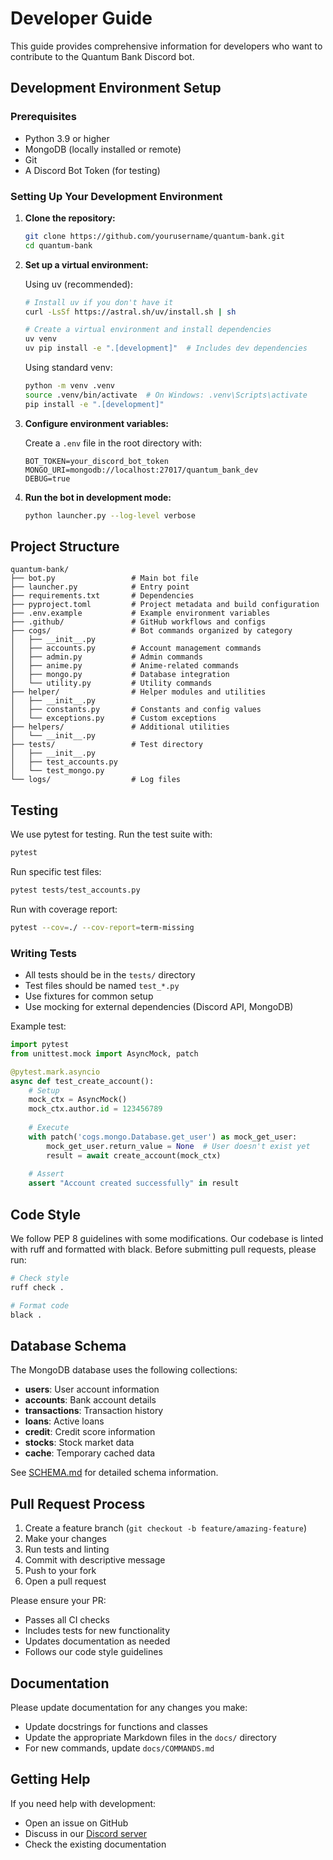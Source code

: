 # Developer Guide

This guide provides comprehensive information for developers who want to contribute to the Quantum Bank Discord bot.

## Development Environment Setup

### Prerequisites

- Python 3.9 or higher
- MongoDB (locally installed or remote)
- Git
- A Discord Bot Token (for testing)

### Setting Up Your Development Environment

1. **Clone the repository:**
   ```bash
   git clone https://github.com/yourusername/quantum-bank.git
   cd quantum-bank
   ```

2. **Set up a virtual environment:**
   
   Using uv (recommended):
   ```bash
   # Install uv if you don't have it
   curl -LsSf https://astral.sh/uv/install.sh | sh
   
   # Create a virtual environment and install dependencies
   uv venv
   uv pip install -e ".[development]"  # Includes dev dependencies
   ```
   
   Using standard venv:
   ```bash
   python -m venv .venv
   source .venv/bin/activate  # On Windows: .venv\Scripts\activate
   pip install -e ".[development]"
   ```

3. **Configure environment variables:**
   
   Create a `.env` file in the root directory with:
   ```
   BOT_TOKEN=your_discord_bot_token
   MONGO_URI=mongodb://localhost:27017/quantum_bank_dev
   DEBUG=true
   ```

4. **Run the bot in development mode:**
   ```bash
   python launcher.py --log-level verbose
   ```

## Project Structure

```
quantum-bank/
├── bot.py                 # Main bot file
├── launcher.py            # Entry point
├── requirements.txt       # Dependencies
├── pyproject.toml         # Project metadata and build configuration
├── .env.example           # Example environment variables
├── .github/               # GitHub workflows and configs
├── cogs/                  # Bot commands organized by category
│   ├── __init__.py
│   ├── accounts.py        # Account management commands
│   ├── admin.py           # Admin commands
│   ├── anime.py           # Anime-related commands
│   ├── mongo.py           # Database integration
│   └── utility.py         # Utility commands
├── helper/                # Helper modules and utilities
│   ├── __init__.py
│   ├── constants.py       # Constants and config values
│   └── exceptions.py      # Custom exceptions
├── helpers/               # Additional utilities
│   └── __init__.py
├── tests/                 # Test directory
│   ├── __init__.py
│   ├── test_accounts.py
│   └── test_mongo.py
└── logs/                  # Log files
```

## Testing

We use pytest for testing. Run the test suite with:

```bash
pytest
```

Run specific test files:

```bash
pytest tests/test_accounts.py
```

Run with coverage report:

```bash
pytest --cov=./ --cov-report=term-missing
```

### Writing Tests

- All tests should be in the `tests/` directory
- Test files should be named `test_*.py`
- Use fixtures for common setup
- Use mocking for external dependencies (Discord API, MongoDB)

Example test:

```python
import pytest
from unittest.mock import AsyncMock, patch

@pytest.mark.asyncio
async def test_create_account():
    # Setup
    mock_ctx = AsyncMock()
    mock_ctx.author.id = 123456789
    
    # Execute
    with patch('cogs.mongo.Database.get_user') as mock_get_user:
        mock_get_user.return_value = None  # User doesn't exist yet
        result = await create_account(mock_ctx)
    
    # Assert
    assert "Account created successfully" in result
```

## Code Style

We follow PEP 8 guidelines with some modifications. Our codebase is linted with ruff and formatted with black. Before submitting pull requests, please run:

```bash
# Check style
ruff check .

# Format code
black .
```

## Database Schema

The MongoDB database uses the following collections:

- **users**: User account information
- **accounts**: Bank account details
- **transactions**: Transaction history
- **loans**: Active loans
- **credit**: Credit score information
- **stocks**: Stock market data
- **cache**: Temporary cached data

See [SCHEMA.md](SCHEMA.md) for detailed schema information.

## Pull Request Process

1. Create a feature branch (`git checkout -b feature/amazing-feature`)
2. Make your changes
3. Run tests and linting
4. Commit with descriptive message
5. Push to your fork
6. Open a pull request

Please ensure your PR:
- Passes all CI checks
- Includes tests for new functionality
- Updates documentation as needed
- Follows our code style guidelines

## Documentation

Please update documentation for any changes you make:

- Update docstrings for functions and classes
- Update the appropriate Markdown files in the `docs/` directory
- For new commands, update `docs/COMMANDS.md`

## Getting Help

If you need help with development:

- Open an issue on GitHub
- Discuss in our [Discord server](https://discord.gg/quantum-bank)
- Check the existing documentation 
